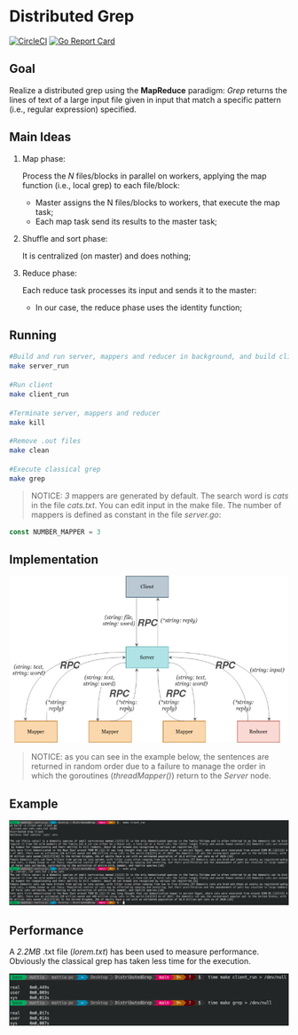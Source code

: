 # Distributed Grep

[![CircleCI](https://circleci.com/gh/matt-merman/DistributedGrep/tree/main.svg?style=svg)](https://circleci.com/gh/matt-merman/DistributedGrep/tree/main)
[![Go Report Card](https://goreportcard.com/badge/github.com/matt-merman/distributedgrep)](https://goreportcard.com/report/github.com/matt-merman/distributedgrep)

## Goal

Realize a distributed grep using the **MapReduce** paradigm: _Grep_ returns the lines of text of a large input file given in input that match a specific pattern (i.e., regular expression) specified.

## Main Ideas

1. Map phase: 
    
   Process the _N_ files/blocks in parallel on workers, applying the map function (i.e., local grep) to each file/block:
   * Master assigns the N files/blocks to workers, that execute the map task;
   * Each map task send its results to the master task; 

2. Shuffle and sort phase: 
   
   It is centralized (on master) and does nothing;

3. Reduce phase: 
   
   Each reduce task processes its input and sends it to the master:
   * In our case, the reduce phase uses the identity function;

## Running

```bash
#Build and run server, mappers and reducer in background, and build client
make server_run

#Run client
make client_run

#Terminate server, mappers and reducer
make kill

#Remove .out files
make clean

#Execute classical grep
make grep
```

>NOTICE: _3_ mappers are generated by default. The search word is _cats_ in the file _cats.txt_. You can edit input in the make file. The number of mappers is defined as constant in the file _server.go_:

```go
const NUMBER_MAPPER = 3
```

## Implementation

![](./images/scheme.jpg)

>NOTICE: as you can see in the example below, the sentences are returned in random order due to a failure to manage the order in which the goroutines (_threadMapper()_) return to the _Server_ node.

## Example

![](./images/example.png)

## Performance

A _2.2MB_ .txt file (_lorem.txt_) has been used to measure performance. Obviously the classical grep has taken less time for the execution.

![](./images/time.png)


